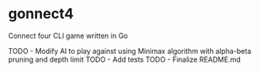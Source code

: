 # gonnect4
Connect four CLI game written in Go


TODO - Modify AI to play against using Minimax algorithm with alpha-beta pruning and depth limit
TODO - Add tests
TODO - Finalize README.md